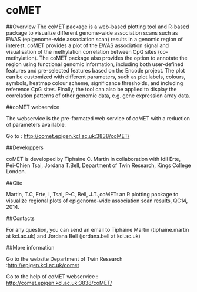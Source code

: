 coMET
=====

##Overview
The coMET package is a web-based plotting tool and R-based package to visualize different genome-wide association scans such as EWAS (epigenome-wide association scan) results in a genomic region of interest. coMET provides a plot of the EWAS association signal and visualisation of the methylation correlation between CpG sites (co-methylation). The coMET package also provides the option to annotate the region using functional genomic information, including both user-defined features and pre-selected features based on the Encode project. The plot can be customized with different parameters, such as plot labels, colours, symbols, heatmap colour scheme, significance thresholds, and including reference CpG sites. Finally, the tool can also be applied to display the correlation patterns of other genomic data, e.g. gene expression array data. 


##coMET webservice

The webservice is the pre-formated web service of coMET with a reduction of parameters availlable.

Go to : http://comet.epigen.kcl.ac.uk:3838/coMET/

##Developpers

coMET is developed by Tiphaine C. Martin in collaboration with Idil Erte, Pei-Chien Tsai, Jordana T.Bell, Department of Twin Research, Kings College London.


##Cite

Martin, T.C, Erte, I, Tsai, P-C, Bell, J.T.,coMET: an R plotting package to visualize regional plots of epigenome-wide association scan results, QC14, 2014.


##Contacts

For any question, you can send an email to Tiphaine Martin (tiphaine.martin at kcl.ac.uk) and Jordana Bell (jordana.bell at kcl.ac.uk)


##More information

Go to the website Department of Twin Research :http://epigen.kcl.ac.uk/comet

Go to the help of coMET webservice : http://comet.epigen.kcl.ac.uk:3838/coMET/
